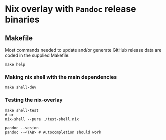 # Nix overlay with `Pandoc` release binaries

## Makefile

Most commands needed to update and/or generate GitHub release data are coded in the supplied Makefile:

```shell
make help
```

### Making nix shell with the main dependencies

```shell
make shell-dev
```

### Testing the nix-overlay

```shell
make shell-test
# or
nix-shell --pure ./test-shell.nix

pandoc --vesion
pandoc --<TAB> # Autocompletion should work
```
